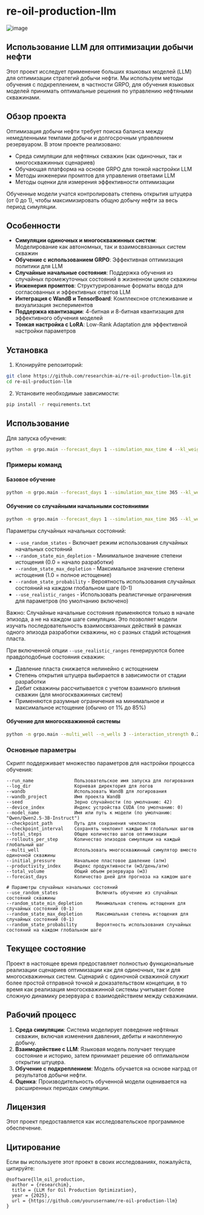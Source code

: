 # re-oil-production-llm

![image](https://github.com/user-attachments/assets/6883733b-126d-4529-9cd6-850a5e500a20)

## Использование LLM для оптимизации добычи нефти

Этот проект исследует применение больших языковых моделей (LLM) для оптимизации стратегий добычи нефти. Мы используем методы обучения с подкреплением, в частности GRPO, для обучения языковых моделей принимать оптимальные решения по управлению нефтяными скважинами.

## Обзор проекта

Оптимизация добычи нефти требует поиска баланса между немедленными темпами добычи и долгосрочным управлением резервуаром. В этом проекте реализовано:

- Среда симуляции для нефтяных скважин (как одиночных, так и многоскважинных сценариев)
- Обучающая платформа на основе GRPO для тонкой настройки LLM
- Методы инженерии промптов для управления ответами LLM
- Методы оценки для измерения эффективности оптимизации

Обученные модели учатся контролировать степень открытия штуцера (от 0 до 1), чтобы максимизировать общую добычу нефти за весь период симуляции.

## Особенности

- **Симуляции одиночных и многоскважинных систем**: Моделирование как автономных, так и взаимосвязанных систем скважин
- **Обучение с использованием GRPO**: Эффективная оптимизация политики для LLM
- **Случайные начальные состояния**: Поддержка обучения из случайных промежуточных состояний в жизненном цикле скважины
- **Инженерия промптов**: Структурированные форматы ввода для согласованных и эффективных ответов LLM
- **Интеграция с WandB и TensorBoard**: Комплексное отслеживание и визуализация экспериментов
- **Поддержка квантизации**: 4-битная и 8-битная квантизация для эффективного обучения моделей
- **Тонкая настройка с LoRA**: Low-Rank Adaptation для эффективной настройки параметров

## Установка

1. Клонируйте репозиторий:
```bash
git clone https://github.com/researchim-ai/re-oil-production-llm.git
cd re-oil-production-llm
```

2. Установите необходимые зависимости:
```bash
pip install -r requirements.txt
```

## Использование

Для запуска обучения:

```bash
python -m grpo.main --forecast_days 1 --simulation_max_time 4 --kl_weight 0.0 --lr 1e-5 --clip_eps 0.3 --gamma 0.99 --total_steps 1000 --rollouts_per_step 8 --train_batch_size 8 --temperature 0.7 --wandb --use_discrete_actions
```

### Примеры команд

#### Базовое обучение
```bash
python -m grpo.main --forecast_days 1 --simulation_max_time 365 --kl_weight 0.02 --lr 1e-5 --total_steps 1000 --rollouts_per_step 16 --train_batch_size 8 --wandb
```

#### Обучение со случайными начальными состояниями
```bash
python -m grpo.main --forecast_days 1 --simulation_max_time 365 --kl_weight 0.02 --lr 1e-5 --total_steps 1000 --rollouts_per_step 16 --train_batch_size 8 --wandb --use_random_states --random_state_min_depletion 0.1 --random_state_max_depletion 0.7 --random_state_probability 0.8 --use_realistic_ranges
```

Параметры случайных начальных состояний:
- `--use_random_states` - Включает режим использования случайных начальных состояний
- `--random_state_min_depletion` - Минимальное значение степени истощения (0.0 = начало разработки)
- `--random_state_max_depletion` - Максимальное значение степени истощения (1.0 = полное истощение)
- `--random_state_probability` - Вероятность использования случайных состояний на каждом глобальном шаге (0-1)
- `--use_realistic_ranges` - Использовать реалистичные ограничения для параметров (по умолчанию включено)

Важно: Случайные начальные состояния применяются только в начале эпизода, а не на каждом шаге симуляции. Это позволяет модели изучать последовательность взаимосвязанных действий в рамках одного эпизода разработки скважины, но с разных стадий истощения пласта.

При включенной опции `--use_realistic_ranges` генерируются более правдоподобные состояния скважин:
- Давление пласта снижается нелинейно с истощением
- Степень открытия штуцера выбирается в зависимости от стадии разработки
- Дебит скважины рассчитывается с учетом взаимного влияния скважин (для многоскважинных систем)
- Применяются разумные ограничения на минимальное и максимальное истощение (обычно от 1% до 85%)

#### Обучение для многоскважинной системы
```bash
python -m grpo.main --multi_well --n_wells 3 --interaction_strength 0.2 --shared_reservoir --forecast_days 1 --simulation_max_time 365 --kl_weight 0.02 --lr 1e-5 --total_steps 1000 --rollouts_per_step 16 --train_batch_size 8 --wandb
```

### Основные параметры

Скрипт поддерживает множество параметров для настройки процесса обучения:

```
--run_name               Пользовательское имя запуска для логирования
--log_dir                Корневая директория для логов
--wandb                  Использовать WandB для логирования
--wandb_project          Имя проекта WandB
--seed                   Зерно случайности (по умолчанию: 42)
--device_index           Индекс устройства CUDA (по умолчанию: 0)
--model_name             Имя или путь к модели (по умолчанию: "Qwen/Qwen2.5-3B-Instruct")
--checkpoint_path        Путь для сохранения чекпоинтов
--checkpoint_interval    Сохранять чекпоинт каждые N глобальных шагов
--total_steps            Общее количество шагов оптимизации
--rollouts_per_step      Количество эпизодов симуляции на каждый глобальный шаг
--multi_well             Использовать многоскважинный симулятор вместо одиночной скважины
--initial_pressure       Начальное пластовое давление (атм)
--productivity_index     Индекс продуктивности (м3/день/атм)
--total_volume           Общий объем резервуара (м3)
--forecast_days          Количество дней для прогноза на каждом шаге

# Параметры случайных начальных состояний
--use_random_states              Включить обучение из случайных состояний скважины
--random_state_min_depletion     Минимальная степень истощения для случайных состояний (0-1)
--random_state_max_depletion     Максимальная степень истощения для случайных состояний (0-1)
--random_state_probability       Вероятность использования случайных состояний на каждом глобальном шаге
```

## Текущее состояние

Проект в настоящее время предоставляет полностью функциональные реализации сценариев оптимизации как для одиночных, так и для многоскважинных систем. Сценарий с одиночной скважиной служит более простой отправной точкой и доказательством концепции, в то время как реализация многоскважинной системы учитывает более сложную динамику резервуара с взаимодействием между скважинами.

## Рабочий процесс

1. **Среда симуляции**: Система моделирует поведение нефтяных скважин, включая изменения давления, дебиты и накопленную добычу.
2. **Взаимодействие с LLM**: Языковая модель получает текущее состояние и историю, затем принимает решение об оптимальном открытии штуцера.
3. **Обучение с подкреплением**: Модель обучается на основе наград от результатов добычи нефти.
4. **Оценка**: Производительность обученной модели оценивается на расширенных периодах симуляции.

## Лицензия

Этот проект предоставляется как исследовательское программное обеспечение.

## Цитирование

Если вы используете этот проект в своих исследованиях, пожалуйста, цитируйте:

```
@software{llm_oil_production,
  author = {researchim},
  title = {LLM for Oil Production Optimization},
  year = {2025},
  url = {https://github.com/yourusername/re-oil-production-llm}
}
``` 